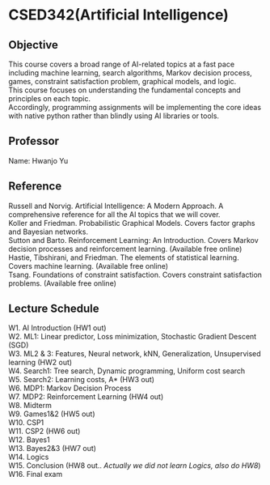 # CSED342(Artificial Intelligence)

## Objective
This course covers a broad range of AI-related topics at a fast pace including  machine learning, search algorithms, Markov decision process, games, constraint satisfaction problem, graphical models, and logic.\
This course focuses on understanding the fundamental concepts and principles on each topic.\
Accordingly, programming assignments will be implementing the core ideas with native python rather than blindly using AI libraries or tools.

## Professor
Name: Hwanjo Yu

## Reference
Russell and Norvig. Artificial Intelligence: A Modern Approach. A comprehensive reference for all the AI topics that we will cover.\
Koller and Friedman. Probabilistic Graphical Models. Covers factor graphs and Bayesian networks.\
Sutton and Barto. Reinforcement Learning: An Introduction. Covers Markov decision processes and reinforcement learning. (Available free online)\
Hastie, Tibshirani, and Friedman. The elements of statistical learning. Covers machine learning. (Available free online)\
Tsang. Foundations of constraint satisfaction. Covers constraint satisfaction problems. (Available free online)

## Lecture Schedule
W1. AI Introduction (HW1 out)\
W2. ML1: Linear predictor, Loss minimization, Stochastic Gradient Descent (SGD)\
W3. ML2 & 3: Features, Neural network, kNN, Generalization, Unsupervised learning (HW2 out)\
W4. Search1: Tree search, Dynamic programming, Uniform cost search\
W5. Search2: Learning costs, A* (HW3 out)\
W6. MDP1: Markov Decision Process\
W7. MDP2: Reinforcement Learning (HW4 out)\
W8. Midterm\
W9. Games1&2 (HW5 out)\
W10. CSP1\
W11. CSP2 (HW6 out)\
W12. Bayes1\
W13. Bayes2&3 (HW7 out)\
W14. Logics\
W15. Conclusion (HW8 out.. _Actually we did not learn Logics, also do HW8_)\
W16. Final exam
